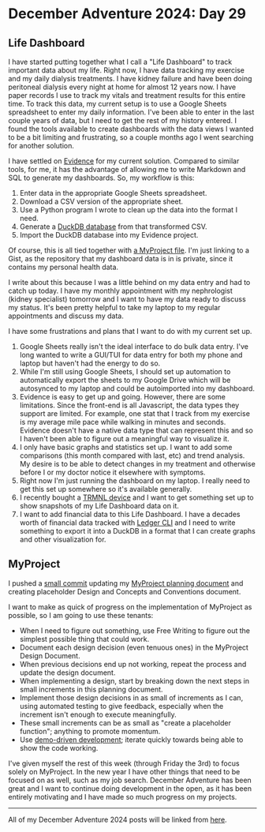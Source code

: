 # December Adventure 2024: Day 29

## Life Dashboard

I have started putting together what I call a "Life Dashboard" to track important data about my life. Right now, I have data tracking my exercise and my daily dialysis treatments. I have kidney failure and have been doing peritoneal dialysis every night at home for almost 12 years now. I have paper records I use to track my vitals and treatment results for this entire time. To track this data, my current setup is to use a Google Sheets spreadsheet to enter my daily information. I've been able to enter in the last couple years of data, but I need to get the rest of my history entered. I found the tools available to create dashboards with the data views I wanted to be a bit limiting and frustrating, so a couple months ago I went searching for another solution.

I have settled on [Evidence](https://evidence.dev) for my current solution. Compared to similar tools, for me, it has the advantage of allowing me to write Markdown and SQL to generate my dashboards. So, my workflow is this:

1. Enter data in the appropriate Google Sheets spreadsheet.
2. Download a CSV version of the appropriate sheet.
3. Use a Python program I wrote to clean up the data into the format I need.
4. Generate a [DuckDB database](https://duckdb.org/) from that transformed CSV.
5. Import the DuckDB database into my Evidence project.

Of course, this is all tied together with [a MyProject file](https://gist.github.com/travisbhartwell/b63415d0fb0140ebeb3fffb1e524b09c). I'm just linking to a Gist, as the repository that my dashboard data is in is private, since it contains my personal health data.

I write about this because I was a little behind on my data entry and had to catch up today. I have my monthly appointment with my nephrologist (kidney specialist) tomorrow and I want to have my data ready to discuss my status. It's been pretty helpful to take my laptop to my regular appointments and discuss my data.

I have some frustrations and plans that I want to do with my current set up. 

1. Google Sheets really isn't the ideal interface to do bulk data entry. I've long wanted to write a GUI/TUI for data entry for both my phone and laptop but haven't had the energy to do so.
2. While I'm still using Google Sheets, I should set up automation to automatically export the sheets to my Google Drive which will be autosynced to my laptop and could be autoimported into my dashboard.
3. Evidence is easy to get up and going. However, there are some limitations. Since the front-end is all Javascript, the data types they support are limited. For example, one stat that I track from my exercise is my average mile pace while walking in minutes and seconds. Evidence doesn't have a native data type that can represent this and so I haven't been able to figure out a meaningful way to visualize it.
4. I only have basic graphs and statistics set up. I want to add some comparisons (this month compared with last, etc) and trend analysis. My desire is to be able to detect changes in my treatment and otherwise before I or my doctor notice it elsewhere with symptoms.
5. Right now I'm just running the dashboard on my laptop. I really need to get this set up somewhere so it's available generally.
6. I recently bought a [TRMNL device](https://usetrmnl.com) and I want to get something set up to show snapshots of my Life Dashboard data on it.
7. I want to add financial data to this Life Dashboard. I have a decades worth of financial data tracked with [Ledger CLI](https://ledger-cli.org) and I need to write something to export it into a DuckDB in a format that I can create graphs and other visualization for.

## MyProject

I pushed a [small commit](https://github.com/travisbhartwell/myproject/commit/d155997d8b1b03b7b30a2779cea6a830326e69ce) updating my [MyProject planning document](https://github.com/travisbhartwell/myproject/blob/d155997d8b1b03b7b30a2779cea6a830326e69ce/docs/myproject-planning.org?plain=1) and creating placeholder Design and Concepts and Conventions document.

I want to make as quick of progress on the implementation of MyProject as possible, so I am going to use these tenants:

* When I need to figure out something, use Free Writing to figure out the simplest possible thing that could work.
* Document each design decision (even tenuous ones) in the MyProject Design Document.
* When previous decisions end up not working, repeat the process and update the design document.
* When implementing a design, start by breaking down the next steps in small increments in this planning document.
* Implement those design decisions in as small of increments as I can, using automated testing to give feedback, especially when the increment isn't enough to execute meaningfully.
* These small increments can be as small as "create a  placeholder function"; anything to promote momentum.
* Use [demo-driven development](https://mitchellh.com/writing/building-large-technical-projects); iterate quickly towards being able to show the code working.

I've given myself the rest of this week (through Friday the 3rd) to focus solely on MyProject. In the new year I have other things that need to be focused on as well, such as my job search. December Adventure has been great and I want to continue doing development in the open, as it has been entirely motivating and I have made so much progress on my projects.

---

All of my December Adventure 2024 posts will be linked from [here](../../december-adventure-2024).
